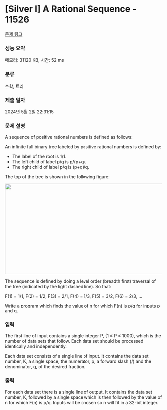 # [Silver I] A Rational Sequence - 11526 

[문제 링크](https://www.acmicpc.net/problem/11526) 

### 성능 요약

메모리: 31120 KB, 시간: 52 ms

### 분류

수학, 트리

### 제출 일자

2024년 5월 2일 22:31:15

### 문제 설명

<p>A sequence of positive rational numbers is defined as follows:</p>

<p>An infinite full binary tree labeled by positive rational numbers is defined by:</p>

<ul>
	<li>The label of the root is 1/1.</li>
	<li>The left child of label p/q is p/(p+q).</li>
	<li>The right child of label p/q is (p+q)/q.</li>
</ul>

<p>The top of the tree is shown in the following figure:</p>

<p style="text-align: center;"><img alt="" src="https://onlinejudgeimages.s3-ap-northeast-1.amazonaws.com/problem/11526/1.png" style="height:291px; width:564px"></p>

<p>The sequence is defined by doing a level order (breadth first) traversal of the tree (indicated by the light dashed line). So that:</p>

<p>F(1) = 1/1, F(2) = 1/2, F(3) = 2/1, F(4) = 1/3, F(5) = 3/2, F(6) = 2/3, …</p>

<p>Write a program which finds the value of n for which F(n) is p/q for inputs p and q.</p>

### 입력 

 <p>The first line of input contains a single integer P, (1 ≤ P ≤ 1000), which is the number of data sets that follow. Each data set should be processed identically and independently.</p>

<p>Each data set consists of a single line of input. It contains the data set number, K, a single space, the numerator, p, a forward slash (/) and the denominator, q, of the desired fraction.</p>

### 출력 

 <p>For each data set there is a single line of output. It contains the data set number, K, followed by a single space which is then followed by the value of n for which F(n) is p/q. Inputs will be chosen so n will fit in a 32-bit integer.</p>

